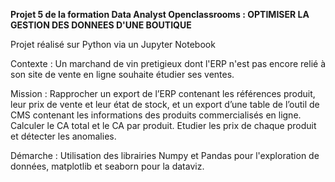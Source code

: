 **Projet 5 de la formation Data Analyst Openclassrooms : OPTIMISER LA GESTION DES DONNEES D'UNE BOUTIQUE**

Projet réalisé sur Python via un Jupyter Notebook

Contexte : Un marchand de vin pretigieux dont l'ERP n'est pas encore relié à son site de vente en ligne souhaite étudier ses ventes.

Mission : Rapprocher un export de l’ERP contenant les références produit, leur prix de vente et leur état de stock, et un export d’une table de l’outil de CMS contenant les informations des produits commercialisés en ligne. Calculer le CA total et le CA par produit. Etudier les prix de chaque produit et détecter les anomalies.

Démarche : Utilisation des librairies Numpy et Pandas pour l'exploration de données, matplotlib et seaborn pour la dataviz.
